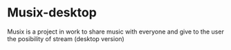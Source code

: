 # Musix-desktop
Musix is a project in work to share music with everyone and give to the user the posibility of stream (desktop version)
